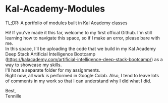 # Kal-Academy-Modules
TL;DR: A portfolio of modules built in Kal Academy classes

Hi! If you've made it this far, welcome to my first offical Github. I'm still learning how to navigate this space, so if I make an error, please bare with me.  
In this space, I'll be uploading the code that we build in my Kal Academy Deep Stack Artificial Intelligence Bootcamp (https://kalacademy.com/artificial-intelligence-deep-stack-bootcamp/) as a way to showcase my skills.  
I'll host a separate folder for my assignments.  
Right now, all work is performed in Google Colab. Also, I tend to leave lots of comments in my work so that I can understand why I did what I did.  

Best,  
Tennille
